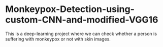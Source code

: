 # Monkeypox-Detection-using-custom-CNN-and-modified-VGG16
This is a deep-learning project where we can check whether a person is suffering with monkeypox or not with skin images.
